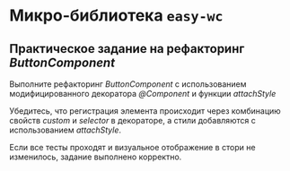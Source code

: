# Микро-библиотека `easy-wc`

## Практическое задание на рефакторинг *ButtonComponent*

Выполните рефакторинг *ButtonComponent* с использованием модифицированного декоратора *@Component* и функции *attachStyle*

Убедитесь, что регистрация элемента происходит через комбинацию свойств *custom* и *selector* в декораторе, а стили добавляются с использованием *attachStyle*.

Если все тесты проходят и визуальное отображение в стори не изменилось, задание выполнено корректно.
